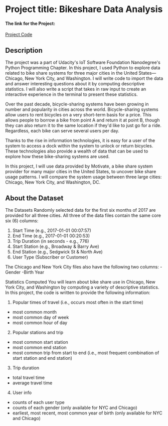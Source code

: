 # Project title: Bikeshare Data Analysis


#### The link for the Project:
[Project Code](https://github.com/himanshi-png/Bikeshare-Data-Analysis/blob/master/bikehare.py)

## Description
The project was a part of Udacity's IoT Software Foundation Nanodegree's Python Programming Chapter. 
In this project, I used Python to explore data related to bike share systems for three major cities in the United States—Chicago, New York City, and Washington. I will write code to import the data and answer interesting questions about it by computing descriptive statistics. I will also write a script that takes in raw input to create an interactive experience in the terminal to present these statistics.

Over the past decade, bicycle-sharing systems have been growing in number and popularity in cities across the world. Bicycle-sharing systems allow users to rent bicycles on a very short-term basis for a price. This allows people to borrow a bike from point A and return it at point B, though they can also return it to the same location if they'd like to just go for a ride. Regardless, each bike can serve several users per day.

Thanks to the rise in information technologies, it is easy for a user of the system to access a dock within the system to unlock or return bicycles. These technologies also provide a wealth of data that can be used to explore how these bike-sharing systems are used.

In this project, I will use data provided by Motivate, a bike share system provider for many major cities in the United States, to uncover bike share usage patterns. I will compare the system usage between three large cities: Chicago, New York City, and Washington, DC.

## About the Dataset
The Datasets Randomly selected data for the first six months of 2017 are provided for all three cities. All three of the data files contain the same core six (6) columns: 

1. Start Time (e.g., 2017-01-01 00:07:57)
2. End Time (e.g., 2017-01-01 00:20:53) 
3. Trip Duration (in seconds - e.g., 776)
4. Start Station (e.g., Broadway & Barry Ave) 
5. End Station (e.g., Sedgwick St & North Ave) 
6. User Type (Subscriber or Customer)

The Chicago and New York City files also have the following two columns:
-Gender 
-Birth Year

Statistics Computed You will learn about bike share use in Chicago, New York City, and Washington by computing a variety of descriptive statistics. In this project, the code is written to provide the following information:
1. Popular times of travel (i.e., occurs most often in the start time)
 - most common month 
 - most common day of week 
 - most common hour of day
2. Popular stations and trip 
 - most common start station 
 - most common end station 
 - most common trip from start to end (i.e., most frequent combination of start station and end station)
3. Trip duration 
 - total travel time 
 - average travel time
4. User info 
 - counts of each user type 
 - counts of each gender (only available for NYC and Chicago) 
 - earliest, most recent, most common year of birth (only available for NYC and Chicago)

